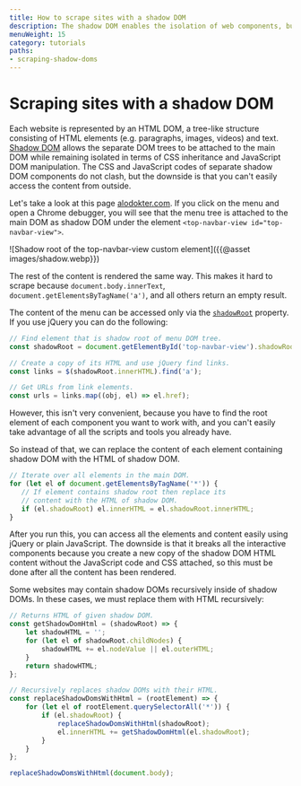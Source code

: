 ```yaml
---
title: How to scrape sites with a shadow DOM
description: The shadow DOM enables the isolation of web components, but causes problems for those building web scrapers. Here's an easy workaround.
menuWeight: 15
category: tutorials
paths:
- scraping-shadow-doms
---
```


# [](#scraping-shadow-doms) Scraping sites with a shadow DOM

Each website is represented by an HTML DOM, a tree-like structure consisting of HTML elements (e.g. paragraphs, images, videos) and text. [Shadow DOM](https://developer.mozilla.org/en-US/docs/Web/Web_Components/Using_shadow_DOM) allows the separate DOM trees to be attached to the main DOM while remaining isolated in terms of CSS inheritance and JavaScript DOM manipulation. The CSS and JavaScript codes of separate shadow DOM components do not clash, but the downside is that you can't easily access the content from outside.

Let's take a look at this page [alodokter.com](https://www.alodokter.com/). If you click on the menu and open a Chrome debugger, you will see that the menu tree is attached to the main DOM as shadow DOM under the element `<top-navbar-view id="top-navbar-view">`.

![Shadow root of the top-navbar-view custom element]({{@asset images/shadow.webp}})

The rest of the content is rendered the same way. This makes it hard to scrape because `document.body.innerText`, `document.getElementsByTagName('a')`, and all others return an empty result.

The content of the menu can be accessed only via the [`shadowRoot`](https://developer.mozilla.org/en-US/docs/Web/API/ShadowRoot) property. If you use jQuery you can do the following:

```JavaScript
// Find element that is shadow root of menu DOM tree.
const shadowRoot = document.getElementById('top-navbar-view').shadowRoot;

// Create a copy of its HTML and use jQuery find links.
const links = $(shadowRoot.innerHTML).find('a');

// Get URLs from link elements.
const urls = links.map((obj, el) => el.href);
```

However, this isn't very convenient, because you have to find the root element of each component you want to work with, and you can't easily take advantage of all the scripts and tools you already have.

So instead of that, we can replace the content of each element containing shadow DOM with the HTML of shadow DOM.

```JavaScript
// Iterate over all elements in the main DOM.
for (let el of document.getElementsByTagName('*')) {
   // If element contains shadow root then replace its 
   // content with the HTML of shadow DOM.
   if (el.shadowRoot) el.innerHTML = el.shadowRoot.innerHTML;
}
```

After you run this, you can access all the elements and content easily using jQuery or plain JavaScript. The downside is that it breaks all the interactive components because you create a new copy of the shadow DOM HTML content without the JavaScript code and CSS attached, so this must be done after all the content has been rendered.

Some websites may contain shadow DOMs recursively inside of shadow DOMs. In these cases, we must replace them with HTML recursively:

```JavaScript
// Returns HTML of given shadow DOM.
const getShadowDomHtml = (shadowRoot) => {
    let shadowHTML = '';
    for (let el of shadowRoot.childNodes) {
        shadowHTML += el.nodeValue || el.outerHTML;
    }
    return shadowHTML;
};

// Recursively replaces shadow DOMs with their HTML.
const replaceShadowDomsWithHtml = (rootElement) => {
    for (let el of rootElement.querySelectorAll('*')) {
        if (el.shadowRoot) {
            replaceShadowDomsWithHtml(shadowRoot);
            el.innerHTML += getShadowDomHtml(el.shadowRoot);
        }
    }
};

replaceShadowDomsWithHtml(document.body);
```
